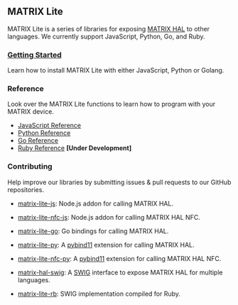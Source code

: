 <h2 style="padding-top:0;">MATRIX Lite</h2>

MATRIX Lite is a series of libraries for exposing [MATRIX HAL](../matrix-hal/overview) to other languages. We currently support JavaScript, Python, Go, and Ruby.


### [Getting Started](getting-started)

Learn how to install MATRIX Lite with either JavaScript, Python or Golang.

### Reference
Look over the MATRIX Lite functions to learn how to program with your MATRIX device.

- [JavaScript Reference](js-reference)
- [Python Reference](py-reference)
- [Go Reference](go-reference)
- <a href="https://github.com/matrix-io/matrix-lite-rb" target="_blank">Ruby Reference</a> **[Under Development]**

### Contributing 
Help improve our libraries by submitting issues & pull requests to our GitHub repositories.

- <a href="https://github.com/matrix-io/matrix-lite-js" target="_blank">matrix-lite-js</a>: Node.js addon for calling MATRIX HAL.

- <a href="https://github.com/matrix-io/matrix-lite-nfc-js" target="_blank">matrix-lite-nfc-js</a>: Node.js addon for calling MATRIX HAL NFC.

- <a href="https://github.com/matrix-io/matrix-lite-go" target="_blank">matrix-lite-go</a>: Go bindings for calling MATRIX HAL.

- <a href="https://github.com/matrix-io/matrix-lite-py" target="_blank">matrix-lite-py</a>: A <a href="https://pybind11.readthedocs.io/en/stable/" target="_blank">pybind11</a> extension for calling MATRIX HAL. 

- <a href="https://github.com/matrix-io/matrix-lite-nfc-py" target="_blank">matrix-lite-nfc-py</a>: A <a href="https://pybind11.readthedocs.io/en/stable/" target="_blank">pybind11</a> extension for calling MATRIX HAL NFC. 

- <a href="https://github.com/matrix-io/matrix-hal-swig" target="_blank">matrix-hal-swig</a>: A <a href="http://www.swig.org/doc.html" target="_blank">SWIG</a> interface to expose MATRIX HAL for multiple languages.

- <a href="https://github.com/matrix-io/matrix-lite-rb" target="_blank">matrix-lite-rb</a>: SWIG implementation compiled for Ruby.
